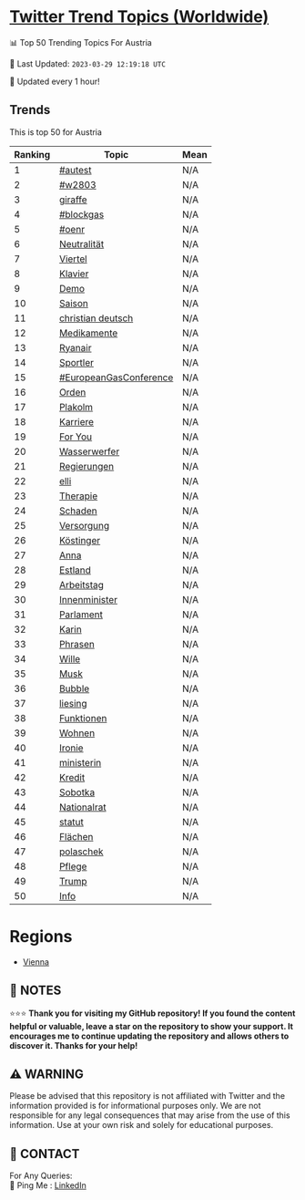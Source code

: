 [Twitter Trend Topics (Worldwide)](https://github.com/ErcinDedeoglu/Twitter-Trend-Topics)
==========


📊 Top 50 Trending Topics For Austria

📆 Last Updated: `2023-03-29 12:19:18 UTC`

🔧 Updated every 1 hour!


## Trends

This is top 50 for Austria

| Ranking | Topic | Mean |
| ------- | ------------ | ------------ |
| 1 | [#autest](http://twitter.com/search?q=%23autest) | N/A |
| 2 | [#w2803](http://twitter.com/search?q=%23w2803) | N/A |
| 3 | [giraffe](http://twitter.com/search?q=giraffe) | N/A |
| 4 | [#blockgas](http://twitter.com/search?q=%23blockgas) | N/A |
| 5 | [#oenr](http://twitter.com/search?q=%23oenr) | N/A |
| 6 | [Neutralität](http://twitter.com/search?q=Neutralit%c3%a4t) | N/A |
| 7 | [Viertel](http://twitter.com/search?q=Viertel) | N/A |
| 8 | [Klavier](http://twitter.com/search?q=Klavier) | N/A |
| 9 | [Demo](http://twitter.com/search?q=Demo) | N/A |
| 10 | [Saison](http://twitter.com/search?q=Saison) | N/A |
| 11 | [christian deutsch](http://twitter.com/search?q=christian+deutsch) | N/A |
| 12 | [Medikamente](http://twitter.com/search?q=Medikamente) | N/A |
| 13 | [Ryanair](http://twitter.com/search?q=Ryanair) | N/A |
| 14 | [Sportler](http://twitter.com/search?q=Sportler) | N/A |
| 15 | [#EuropeanGasConference](http://twitter.com/search?q=%23EuropeanGasConference) | N/A |
| 16 | [Orden](http://twitter.com/search?q=Orden) | N/A |
| 17 | [Plakolm](http://twitter.com/search?q=Plakolm) | N/A |
| 18 | [Karriere](http://twitter.com/search?q=Karriere) | N/A |
| 19 | [For You](http://twitter.com/search?q=For+You) | N/A |
| 20 | [Wasserwerfer](http://twitter.com/search?q=Wasserwerfer) | N/A |
| 21 | [Regierungen](http://twitter.com/search?q=Regierungen) | N/A |
| 22 | [elli](http://twitter.com/search?q=elli) | N/A |
| 23 | [Therapie](http://twitter.com/search?q=Therapie) | N/A |
| 24 | [Schaden](http://twitter.com/search?q=Schaden) | N/A |
| 25 | [Versorgung](http://twitter.com/search?q=Versorgung) | N/A |
| 26 | [Köstinger](http://twitter.com/search?q=K%c3%b6stinger) | N/A |
| 27 | [Anna](http://twitter.com/search?q=Anna) | N/A |
| 28 | [Estland](http://twitter.com/search?q=Estland) | N/A |
| 29 | [Arbeitstag](http://twitter.com/search?q=Arbeitstag) | N/A |
| 30 | [Innenminister](http://twitter.com/search?q=Innenminister) | N/A |
| 31 | [Parlament](http://twitter.com/search?q=Parlament) | N/A |
| 32 | [Karin](http://twitter.com/search?q=Karin) | N/A |
| 33 | [Phrasen](http://twitter.com/search?q=Phrasen) | N/A |
| 34 | [Wille](http://twitter.com/search?q=Wille) | N/A |
| 35 | [Musk](http://twitter.com/search?q=Musk) | N/A |
| 36 | [Bubble](http://twitter.com/search?q=Bubble) | N/A |
| 37 | [liesing](http://twitter.com/search?q=liesing) | N/A |
| 38 | [Funktionen](http://twitter.com/search?q=Funktionen) | N/A |
| 39 | [Wohnen](http://twitter.com/search?q=Wohnen) | N/A |
| 40 | [Ironie](http://twitter.com/search?q=Ironie) | N/A |
| 41 | [ministerin](http://twitter.com/search?q=ministerin) | N/A |
| 42 | [Kredit](http://twitter.com/search?q=Kredit) | N/A |
| 43 | [Sobotka](http://twitter.com/search?q=Sobotka) | N/A |
| 44 | [Nationalrat](http://twitter.com/search?q=Nationalrat) | N/A |
| 45 | [statut](http://twitter.com/search?q=statut) | N/A |
| 46 | [Flächen](http://twitter.com/search?q=Fl%c3%a4chen) | N/A |
| 47 | [polaschek](http://twitter.com/search?q=polaschek) | N/A |
| 48 | [Pflege](http://twitter.com/search?q=Pflege) | N/A |
| 49 | [Trump](http://twitter.com/search?q=Trump) | N/A |
| 50 | [Info](http://twitter.com/search?q=Info) | N/A |



# Regions

* [Vienna](</Austria/Vienna.md>)



## 📝 NOTES

⭐⭐⭐ **Thank you for visiting my GitHub repository! If you found the content helpful or valuable, leave a star on the repository to show your support. It encourages me to continue updating the repository and allows others to discover it. Thanks for your help!**


## ⚠️ WARNING

Please be advised that this repository is not affiliated with Twitter and the information provided is for informational purposes only. We are not responsible for any legal consequences that may arise from the use of this information. Use at your own risk and solely for educational purposes.


## 📨 CONTACT

 For Any Queries:  
            🏓 Ping Me : [LinkedIn](https://www.linkedin.com/in/ercindedeoglu/)
